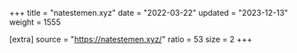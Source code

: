 +++
title = "natestemen.xyz"
date = "2022-03-22"
updated = "2023-12-13"
weight = 1555

[extra]
source = "https://natestemen.xyz/"
ratio = 53
size = 2
+++
